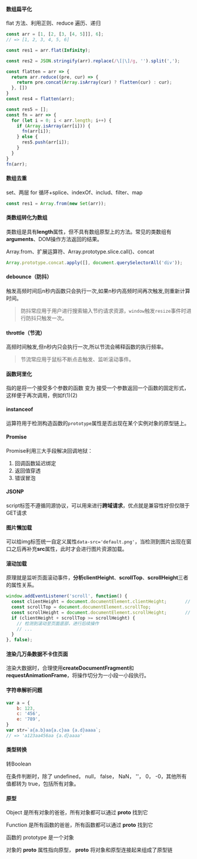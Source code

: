 #### 数组扁平化

flat 方法、利用正则、reduce 遍历、递归

````js
const arr = [1, [2, [3, [4, 5]]], 6];
// => [1, 2, 3, 4, 5, 6]
````

````js
const res1 = arr.flat(Infinity);
````

````js
const res2 = JSON.stringify(arr).replace(/\[|\]/g, '').split(',');
````

````js
const flatten = arr => {
  return arr.reduce((pre, cur) => {
    return pre.concat(Array.isArray(cur) ? flatten(cur) : cur);
  }, [])
}
const res4 = flatten(arr);
````

````js
const res5 = [];
const fn = arr => {
  for (let i = 0; i < arr.length; i++) {
    if (Array.isArray(arr[i])) {
      fn(arr[i]);
    } else {
      res5.push(arr[i]);
    }
  }
}
fn(arr);
````

#### 数组去重

set、两层 for 循环+splice、indexOf、includ、filter、map

````js
const res1 = Array.from(new Set(arr));
````

#### 类数组转化为数组

类数组是具有**length**属性，但不具有数组原型上的方法。常见的类数组有**arguments**、DOM操作方法返回的结果。

Array.from、扩展运算符、Array.prototype.slice.call()、concat

````js
Array.prototype.concat.apply([], document.querySelectorAll('div'));
````

#### debounce（防抖）

触发高频时间后n秒内函数只会执行一次,如果n秒内高频时间再次触发,则重新计算时间。

> 防抖常应用于用户进行搜索输入节约请求资源，`window`触发`resize`事件时进行防抖只触发一次。

#### throttle（节流）

高频时间触发,但n秒内只会执行一次,所以节流会稀释函数的执行频率。

> 节流常应用于鼠标不断点击触发、监听滚动事件。

#### 函数珂里化

指的是将一个接受多个参数的函数 变为 接受一个参数返回一个函数的固定形式，这样便于再次调用，例如f(1)(2)

#### instanceof

运算符用于检测构造函数的`prototype`属性是否出现在某个实例对象的原型链上。

#### Promise

Promise利用三大手段解决回调地狱：

1. 回调函数延迟绑定
2. 返回值穿透
3. 错误冒泡

#### JSONP

script标签不遵循同源协议，可以用来进行**跨域请求**，优点就是兼容性好但仅限于GET请求

#### 图片懒加载

可以给img标签统一自定义属性`data-src='default.png'`，当检测到图片出现在窗口之后再补充**src**属性，此时才会进行图片资源加载。

#### 滚动加载

原理就是监听页面滚动事件，**分析clientHeight**、**scrollTop**、**scrollHeight**三者的属性关系。

````js
window.addEventListener('scroll', function() {
  const clientHeight = document.documentElement.clientHeight;		// 可见区域高度
  const scrollTop = document.documentElement.scrollTop;					// 获取滚动条位置
  const scrollHeight = document.documentElement.scrollHeight;		// 获取文档实际高度
  if (clientHeight + scrollTop >= scrollHeight) {
    // 检测到滚动至页面底部，进行后续操作
    // ...
  }
}, false);
````

#### 渲染几万条数据不卡住页面

渲染大数据时，合理使用**createDocumentFragment**和**requestAnimationFrame**，将操作切分为一小段一小段执行。

#### 字符串解析问题

````js
var a = {
	b: 123,
	c: '456',
	e: '789',
}
var str=`a{a.b}aa{a.c}aa {a.d}aaaa`;
// => 'a123aa456aa {a.d}aaaa'
````

#### 类型转换

转Boolean

在条件判断时，除了 undefined， null， false， NaN， ''， 0， -0，其他所有值都转为 true，包括所有对象。

#### 原型

Object 是所有对象的爸爸，所有对象都可以通过 __proto__ 找到它

Function 是所有函数的爸爸，所有函数都可以通过 __proto__ 找到它

函数的 prototype 是一个对象

对象的 __proto__ 属性指向原型， __proto__ 将对象和原型连接起来组成了原型链



